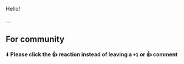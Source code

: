 Hello!

...


## For community
⬇️  **Please click the 👍 reaction instead of leaving a `+1` or 👍  comment**
